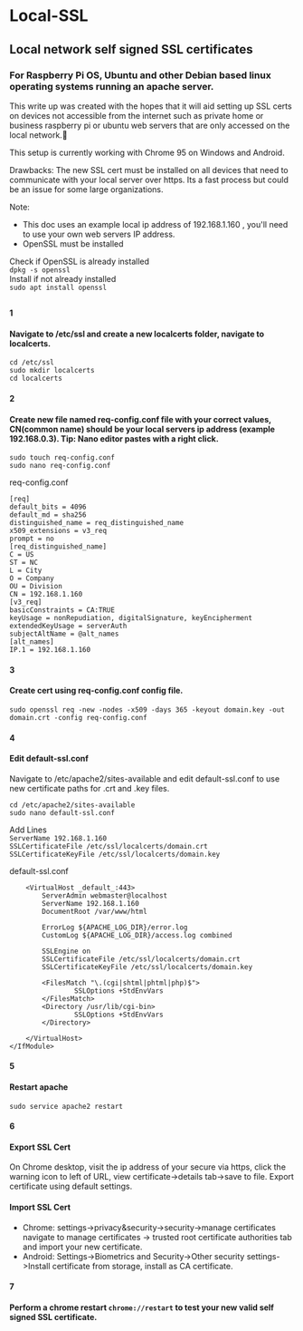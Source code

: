 # Local-SSL
## Local network self signed SSL certificates  
### For Raspberry Pi OS, Ubuntu and other Debian based linux operating systems running an apache server.  

This write up was created with the hopes that it will aid setting up SSL certs on devices not accessible from the internet such as private home or business raspberry pi or ubuntu web servers that are only accessed on the local network.:slightly_smiling_face:

This setup is currently working with Chrome 95 on Windows and Android.

Drawbacks: The new SSL cert must be installed on all devices that need to communicate with your local server over https. Its a fast process but could be an issue for some large organizations.  
  
Note:  
 - This doc uses an example local ip address of 192.168.1.160 , you'll need to use your own web servers IP address.  
 - OpenSSL must be installed   
   
 Check if OpenSSL is already installed  
`dpkg -s openssl`  
Install if not already installed  
`sudo apt install openssl`  
##

#### 1 
#### Navigate to /etc/ssl and create a new localcerts folder, navigate to localcerts.  
`cd /etc/ssl`  
`sudo mkdir localcerts`  
`cd localcerts`

#### 2 
#### Create new file named req-config.conf file with your correct values, CN(common name) should be your local servers ip address (example 192.168.0.3). Tip: Nano editor pastes with a right click. 
`sudo touch req-config.conf`  
`sudo nano req-config.conf`

req-config.conf  
```
[req]  
default_bits = 4096  
default_md = sha256  
distinguished_name = req_distinguished_name
x509_extensions = v3_req
prompt = no
[req_distinguished_name]
C = US
ST = NC
L = City
O = Company
OU = Division
CN = 192.168.1.160
[v3_req]
basicConstraints = CA:TRUE
keyUsage = nonRepudiation, digitalSignature, keyEncipherment
extendedKeyUsage = serverAuth
subjectAltName = @alt_names
[alt_names]
IP.1 = 192.168.1.160
```
  
#### 3  
#### Create cert using req-config.conf config file.
`sudo openssl req -new -nodes -x509 -days 365 -keyout domain.key -out domain.crt -config req-config.conf`

#### 4  
#### Edit default-ssl.conf
Navigate to /etc/apache2/sites-available and edit default-ssl.conf to use new certificate paths for .crt and .key files.  

`cd /etc/apache2/sites-available`  
`sudo nano default-ssl.conf`  

Add Lines  
`ServerName 192.168.1.160`  
`SSLCertificateFile /etc/ssl/localcerts/domain.crt`  
`SSLCertificateKeyFile /etc/ssl/localcerts/domain.key`  



default-ssl.conf
```<IfModule mod_ssl.c>
	<VirtualHost _default_:443>
		ServerAdmin webmaster@localhost
		ServerName 192.168.1.160
		DocumentRoot /var/www/html
    
		ErrorLog ${APACHE_LOG_DIR}/error.log
		CustomLog ${APACHE_LOG_DIR}/access.log combined

		SSLEngine on
		SSLCertificateFile /etc/ssl/localcerts/domain.crt
		SSLCertificateKeyFile /etc/ssl/localcerts/domain.key	

		<FilesMatch "\.(cgi|shtml|phtml|php)$">
				SSLOptions +StdEnvVars
		</FilesMatch>
		<Directory /usr/lib/cgi-bin>
				SSLOptions +StdEnvVars
		</Directory>

	</VirtualHost>
</IfModule>
```

#### 5  
#### Restart apache  
`sudo service apache2 restart`

#### 6  
#### Export SSL Cert  
On Chrome desktop, visit the ip address of your secure via https, click the warning icon to left of URL, view certificate->details tab->save to file. Export certificate using default settings.

#### Import SSL Cert
 - Chrome: settings->privacy&security->security->manage certificates navigate to manage certificates -> trusted root certificate authorities tab and import your new certificate.
 - Android: Settings->Biometrics and Security->Other security settings->Install certificate from storage, install as CA certificate.

#### 7  
#### Perform a chrome restart `chrome://restart` to test your new valid self signed SSL certificate.

